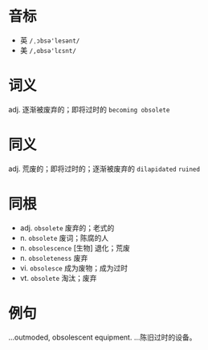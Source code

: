 # 音标

- 英 `/ˌɔbsə'lesənt/`
- 美 `/,ɑbsə'lɛsnt/`

# 词义

adj. 逐渐被废弃的；即将过时的
`becoming obsolete`

# 同义

adj. 荒废的；即将过时的；逐渐被废弃的
`dilapidated` `ruined`

# 同根

- adj. `obsolete` 废弃的；老式的
- n. `obsolete` 废词；陈腐的人
- n. `obsolescence` [生物] 退化；荒废
- n. `obsoleteness` 废弃
- vi. `obsolesce` 成为废物；成为过时
- vt. `obsolete` 淘汰；废弃

# 例句

...outmoded, obsolescent equipment.
...陈旧过时的设备。


